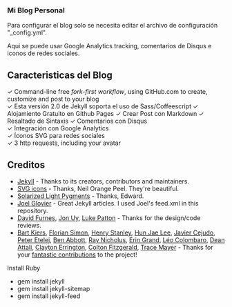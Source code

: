 ### Mi Blog Personal

Para configurar el blog solo se necesita editar el archivo de configuración "_config.yml".

Aqui se puede usar Google Analytics tracking, comentarios de Disqus e iconos de redes sociales.

## Caracteristicas del Blog

✓ Command-line free _fork-first workflow_, using GitHub.com to create, customize and post to your blog   
✓ Esta versión 2.0 de Jekyll soporta el uso de Sass/Coffeescript
✓ Alojamiento Gratuito en Github Pages
✓ Crear Post con Markdown
✓ Resaltado de Sintaxis
✓ Comentarios con Disqus  
✓ Integración con Google Analytics  
✓ Íconos SVG para redes sociales  
✓ 3 http requests, including your avatar  

## Creditos

- [Jekyll](https://github.com/jekyll/jekyll) - Thanks to its creators, contributors and maintainers.
- [SVG icons](https://github.com/neilorangepeel/Free-Social-Icons) - Thanks, Neil Orange Peel. They're beautiful.
- [Solarized Light Pygments](https://gist.github.com/edwardhotchkiss/2005058) - Thanks, Edward.
- [Joel Glovier](http://joelglovier.com/writing/) - Great Jekyll articles. I used Joel's feed.xml in this repository.
- [David Furnes](https://github.com/dfurnes), [Jon Uy](https://github.com/jonuy), [Luke Patton](https://github.com/lkpttn) - Thanks for the design/code reviews.
- [Bart Kiers](https://github.com/bkiers), [Florian Simon](https://github.com/vermluh), [Henry Stanley](https://github.com/henryaj), [Hun Jae Lee](https://github.com/hunjaelee), [Javier Cejudo](https://github.com/javiercejudo), [Peter Etelej](https://github.com/etelej), [Ben Abbott](https://github.com/jaminscript), [Ray Nicholus](https://github.com/rnicholus), [Erin Grand](https://github.com/eringrand), [Léo Colombaro](https://github.com/LeoColomb), [Dean Attali](https://github.com/daattali), [Clayton Errington](https://github.com/cjerrington), [Colton Fitzgerald](https://github.com/coltonfitzgerald), [Trace Mayer](https://github.com/sunnankar) - Thanks for your [fantastic contributions](https://github.com/barryclark/jekyll-now/commits/master) to the project!

Install Ruby

- gem install jekyll
- gem install jekyll-sitemap
- gem install jekyll-feed


